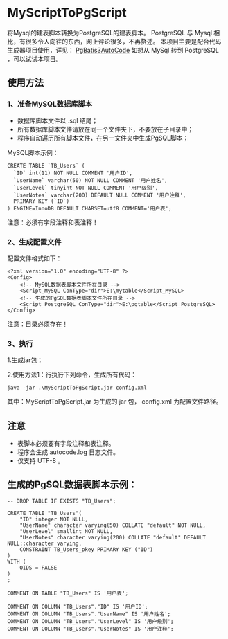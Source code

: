 # MyScriptToPgScript
将Mysql的建表脚本转换为PostgreSQL的建表脚本。
PostgreSQL 与 Mysql 相比，有很多令人向往的东西，网上评论很多，不再赘述。
本项目主要是配合代码生成器项目使用，详见：
[PgBatis3AutoCode](https://gitee.com/tommygun/PgBatis3AutoCode)
如想从 MySql 转到 PostgreSQL ，可以试试本项目。

## 使用方法
### 1、准备MySQL数据库脚本
* 数据库脚本文件以 .sql 结尾；
* 所有数据库脚本文件请放在同一个文件夹下，不要放在子目录中；
* 程序自动遍历所有脚本文件，在另一文件夹中生成PgSQL脚本；

MySQL脚本示例：
```
CREATE TABLE `TB_Users` (
  `ID` int(11) NOT NULL COMMENT '用户ID',
  `UserName` varchar(50) NOT NULL COMMENT '用户姓名',
  `UserLevel` tinyint NOT NULL COMMENT '用户级别',
  `UserNotes` varchar(200) DEFAULT NULL COMMENT '用户注释',
  PRIMARY KEY (`ID`)
) ENGINE=InnoDB DEFAULT CHARSET=utf8 COMMENT='用户表';
```

注意：必须有字段注释和表注释！

### 2、生成配置文件
配置文件格式如下：

```
<?xml version="1.0" encoding="UTF-8" ?>
<Config>
    <!-- MySQL数据表脚本文件所在目录 -->
    <Script_MySQL ConType="dir">E:\mytable</Script_MySQL>
    <!-- 生成的PgSQL数据表脚本文件所在目录 -->
    <Script_PostgreSQL ConType="dir">E:\pgtable</Script_PostgreSQL>
</Config>
```

注意：目录必须存在！

### 3、执行
1.生成jar包；

2.使用方法1：行执行下列命令，生成所有代码：

```
java -jar .\MyScriptToPgScript.jar config.xml
```

其中：MyScriptToPgScript.jar 为生成的 jar 包， config.xml 为配置文件路径。

## 注意
* 表脚本必须要有字段注释和表注释。
* 程序会生成 autocode.log 日志文件。
* 仅支持 UTF-8 。


## 生成的PgSQL数据表脚本示例：

```
-- DROP TABLE IF EXISTS "TB_Users";

CREATE TABLE "TB_Users"(
	"ID" integer NOT NULL,
	"UserName" character varying(50) COLLATE "default" NOT NULL,
	"UserLevel" smallint NOT NULL,
	"UserNotes" character varying(200) COLLATE "default" DEFAULT NULL::character varying,
	CONSTRAINT TB_Users_pkey PRIMARY KEY ("ID")
)
WITH (
    OIDS = FALSE
)
;

COMMENT ON TABLE "TB_Users" IS '用户表';

COMMENT ON COLUMN "TB_Users"."ID" IS '用户ID';
COMMENT ON COLUMN "TB_Users"."UserName" IS '用户姓名';
COMMENT ON COLUMN "TB_Users"."UserLevel" IS '用户级别';
COMMENT ON COLUMN "TB_Users"."UserNotes" IS '用户注释';
```
